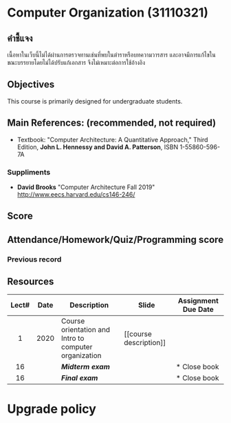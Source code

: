 # Computer Organization (31110321)
## คำชี้แจง
เนื้อหาในเว็บนี้ไม่ได้ผ่านการตรวจทานเช่นที่พบในตำราหรือบทความวารสาร และอาจมีการแก้ไขในขณะบรรยายโดยไม่ได้ปรับแก้เอกสาร จึงไม่เหมาะต่อการใช้อ้างอิง

## Objectives
 This course is  primarily designed for undergraduate students.

## Main References: (recommended, not required)

- Textbook: "Computer Architecture: A Quantitative Approach," Third Edition,
**John L. Hennessy and David A. Patterson**, ISBN 1-55860-596-7A

### Suppliments
- **David Brooks** "Computer Architecture Fall 2019" http://www.eecs.harvard.edu/cs146-246/

## Score

## Attendance/Homework/Quiz/Programming score

### Previous record


## Resources 

| Lect# | Date | Description  |Slide| Assignment Due Date |
|:-----:|------|-------------|----|---------------------|
|  1 | 2020| Course orientation and Intro to computer organization| [[course description]] |  |
| 16 |   | ***Midterm exam***   |            |* Close book    |
| 16 |   | ***Final exam***   |            |* Close book    |

# Upgrade policy
